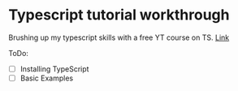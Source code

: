 # Typescript tutorial workthrough
Brushing up my typescript skills with a free YT course on TS. 
[Link](https://www.youtube.com/watch?v=BwuLxPH8IDs)

ToDo:
- [ ] Installing TypeScript
- [ ] Basic Examples
